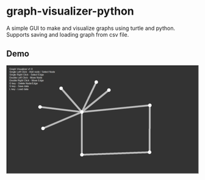 # graph-visualizer-python
A simple GUI to make and visualize graphs using turtle and python.
Supports saving and loading graph from csv file.

Demo
-----
<img src="https://github.com/3ddelano/graph-visualizer-python/blob/main/images/image1.png?raw=true">